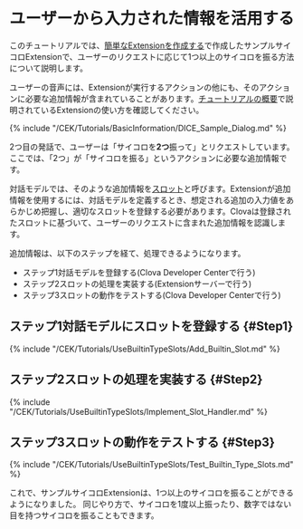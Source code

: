 # ユーザーから入力された情報を活用する
このチュートリアルでは、[簡単なExtensionを作成する](/CEK/Tutorials/Build_Simple_Extension.md)で作成したサンプルサイコロExtensionで、ユーザーのリクエストに応じて1つ以上のサイコロを振る方法について説明します。 

ユーザーの音声には、Extensionが実行するアクションの他にも、そのアクションに必要な追加情報が含まれていることがあります。[チュートリアルの概要](/CEK/Tutorials/Introduction.md)で説明されているExtensionの使い方を確認してください。

{% include "/CEK/Tutorials/BasicInformation/DICE_Sample_Dialog.md" %}

2つ目の発話で、ユーザーは「サイコロを**2つ**振って」とリクエストしています。ここでは、「2つ」が「サイコロを振る」というアクションに必要な追加情報です。

対話モデルでは、そのような追加情報を[スロット](/Design/Design_Guideline_For_Extension.md#Slot)と呼びます。Extensionが追加情報を使用するには、対話モデルを定義するとき、想定される追加の入力値をあらかじめ把握し、適切なスロットを登録する必要があります。Clovaは登録されたスロットに基づいて、ユーザーのリクエストに含まれた追加情報を認識します。

追加情報は、以下のステップを経て、処理できるようになります。
* ステップ1対話モデルを登録する(Clova Developer Centerで行う)
* ステップ2スロットの処理を実装する(Extensionサーバーで行う)
* ステップ3スロットの動作をテストする(Clova Developer Centerで行う)

## ステップ1対話モデルにスロットを登録する {#Step1}
{% include "/CEK/Tutorials/UseBuiltinTypeSlots/Add_Builtin_Slot.md" %}

## ステップ2スロットの処理を実装する {#Step2}
{% include "/CEK/Tutorials/UseBuiltinTypeSlots/Implement_Slot_Handler.md" %}

## ステップ3スロットの動作をテストする {#Step3}
{% include "/CEK/Tutorials/UseBuiltinTypeSlots/Test_Builtin_Type_Slots.md" %}

これで、サンプルサイコロExtensionは、1つ以上のサイコロを振ることができるようになりました。
同じやり方で、サイコロを1度以上振ったり、数字ではない目を持つサイコロを振ることもできます。
